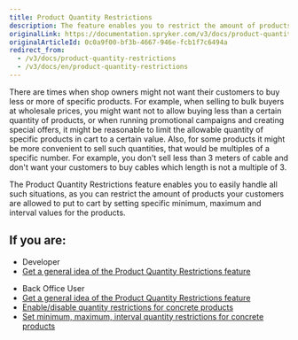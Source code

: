 ```yaml
---
title: Product Quantity Restrictions
description: The feature enables you to restrict the amount of products your customers are allowed to put to cart (by specifying minimum, maximum, and interval values).
originalLink: https://documentation.spryker.com/v3/docs/product-quantity-restrictions
originalArticleId: 0c0a9f00-bf3b-4667-946e-fcb1f7c6494a
redirect_from:
  - /v3/docs/product-quantity-restrictions
  - /v3/docs/en/product-quantity-restrictions
---
```


There are times when shop owners might not want their customers to buy less or more of specific products. For example, when selling to bulk buyers at wholesale prices, you might want not to allow buying less than a certain quantity of products, or when running promotional campaigns and creating special offers, it might be reasonable to limit the allowable quantity of specific products in cart to a certain value. Also, for some products it might be more convenient to sell such quantities, that would be multiples of a specific number. For example, you don't sell less than 3 meters of cable and don't want your customers to buy cables which length is not a multiple of 3.

The Product Quantity Restrictions feature enables you to easily handle all such situations, as you can restrict the amount of products your customers are allowed to put to cart by setting specific minimum, maximum and interval values for the products.

## If you are:

<div class="mr-container">
    <div class="mr-list-container">
        <!-- col1 -->
        <div class="mr-col">
            <ul class="mr-list mr-list-green">
                <li class="mr-title">Developer</li>
                <li><a href="https://documentation.spryker.com/v4/docs/product-quantity-restrictions-overview" class="mr-link">Get a general idea of the Product Quantity Restrictions feature</a></li>
               <!-- <li><a href="#" class="mr-link">Enable the Product Quantity Restrictions feature in your project</a></li>-->
            </ul>
        </div>
        <!-- col2 -->
        <div class="mr-col">
            <ul class="mr-list mr-list-blue">
                <li class="mr-title"> Back Office User</li>
                 <li><a href="https://documentation.spryker.com/v4/docs/product-quantity-restrictions-overview" class="mr-link">Get a general idea of the Product Quantity Restrictions feature</a></li>
                <li><a href="https://documentation.spryker.com/v3/docs/creating-a-product-variant" class="mr-link">Enable/disable quantity restrictions for concrete products</a></li>
                <li><a href="https://documentation.spryker.com/v3/docs/creating-a-product-variant" class="mr-link">Set minimum, maximum, interval quantity restrictions for concrete products</a></li>
            </ul>
        </div>
    </div>
</div>
